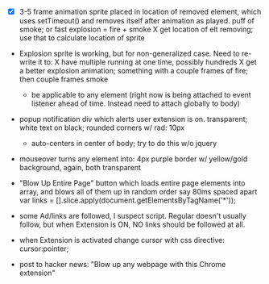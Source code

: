 - [X] 3-5 frame animation sprite placed in location of removed element,
  which uses setTimeout() and removes itself after animation as played.
  puff of smoke; or fast explosion = fire + smoke
  X get location of elt removing; use that to calculate location of sprite

- Explosion sprite is working, but for non-generalized case. Need to
  re-write it to:
    X have multiple running at one time, possibly hundreds
    X get a better explosion animation; something with a couple frames of fire; then couple frames smoke
    - be applicable to any element
      (right now is being attached to event listener ahead of time. Instead need to attach globally to body)

- popup notification div which alerts user extension is on.
  transparent; white text on black; rounded corners w/ rad: 10px
  - auto-centers in center of body; try to do this w/o jquery

- mouseover turns any element into: 4px purple border w/ yellow/gold
  background, again, both transparent

- "Blow Up Entire Page" button which loads entire page elements into
  array, and blows all of them up in random order say 80ms spaced apart
  var links = [].slice.apply(document.getElementsByTagName('*'));

- some Ad/links are followed, I suspect script. Regular <A> doesn't usually follow,
  but when Extension is ON, NO links should be followed at all.

- when Extension is activated change cursor with css directive: cursor:pointer;

- post to hacker news: "Blow up any webpage with this Chrome extension"
